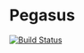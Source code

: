 # Pegasus

[![Build Status](https://travis-ci.org/cpapidas/pegasus.svg?branch=master)](https://travis-ci.org/cpapidas/pegasus)